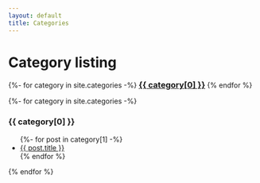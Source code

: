 ```yaml
---
layout: default
title: Categories
---
```


<!-- Begin code @ categories/index.md -->

# Category listing

<div class="catcloud">
{%- for category in site.categories -%}
<!--  <a href="#{{ category[0] }}"><h3 style="display:inline;">{{ category[0] }}</h3></a> -->
  <a href="{{ category[0] | relative_url }}"><h3 style="display:inline;">{{ category[0] }}</h3></a>
{% endfor %}
</div>

<p></p>

<div class="catcloud">
{%- for category in site.categories -%}
<!--  <a name="{{ category[0] }}"><h3>{{ category[0] }}</h3></a> -->
  <a name="{{ /categories/{{ category[0] | relative_url }}"><h3>{{ category[0] }}</h3></a>
  <ul>
    {%- for post in category[1] -%}
      <li><a href="{{ post.url| relative_url }}">{{ post.title }}</a></li>
    {% endfor %}
  </ul>
{% endfor %}
<div>

<!-- End code @ categories/index.md -->
